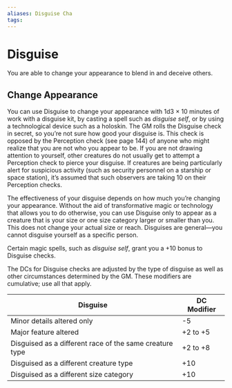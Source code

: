 ```yaml
---
aliases: Disguise Cha
tags: 
---
```


# Disguise

You are able to change your appearance to blend in and deceive others.

## Change Appearance

You can use Disguise to change your appearance with 1d3 × 10 minutes of work with a disguise kit, by casting a spell such as _disguise self_, or by using a technological device such as a holoskin. The GM rolls the Disguise check in secret, so you’re not sure how good your disguise is. This check is opposed by the Perception check (see page 144) of anyone who might realize that you are not who you appear to be. If you are not drawing attention to yourself, other creatures do not usually get to attempt a Perception check to pierce your disguise. If creatures are being particularly alert for suspicious activity (such as security personnel on a starship or space station), it’s assumed that such observers are taking 10 on their Perception checks.  
  
The effectiveness of your disguise depends on how much you’re changing your appearance. Without the aid of transformative magic or technology that allows you to do otherwise, you can use Disguise only to appear as a creature that is your size or one size category larger or smaller than you. This does not change your actual size or reach. Disguises are general—you cannot disguise yourself as a specific person.  
  
Certain magic spells, such as _disguise self_, grant you a +10 bonus to Disguise checks.  
  
The DCs for Disguise checks are adjusted by the type of disguise as well as other circumstances determined by the GM. These modifiers are cumulative; use all that apply.

| Disguise                                                | DC Modifier |
| ------------------------------------------------------- | ----------- |
| Minor details altered only                              | -5          |
| Major feature altered                                   | +2 to +5    |
| Disguised as a different race of the same creature type | +2 to +8    |
| Disguised as a different creature type                  | +10         |
| Disguised as a different size category                  | +10         | 
